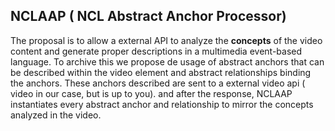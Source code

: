 ## NCLAAP ( NCL Abstract Anchor Processor)

The proposal is to allow a external API to analyze the **concepts** of the video content and generate proper descriptions in a multimedia event-based language. To archive this we propose de usage of abstract anchors that can be described within the video element and abstract relationships binding the anchors. These anchors described are sent to a external video api ( video in our case, but is up to you).  and after the response, NCLAAP instantiates every abstract anchor and relationship to mirror the concepts analyzed in the video.

